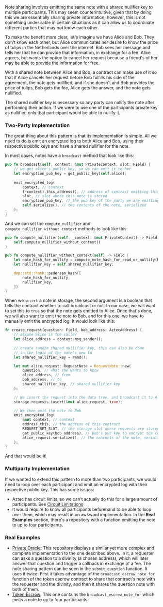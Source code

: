 Note sharing involves emitting the same note with a shared nullifier key to multiple participants. This may seem counterintuitive, given that by doing this we are essentially sharing private information, however, this is not something undesirable in certain situations as it can allow us to coordinate different parties that may not know each other.

To make the benefit more clear, let's imagine we have Alice and Bob. They don't know each other, but Alice communicates her desire to know the price of tulips in the Netherlands over the internet. Bob sees her message and tells her that he can provide that information, in exchange for a fee. Alice agrees, but wants the option to cancel her request because a friend's of her may be able to provide the information for free.

With a shared note between Alice and Bob, a contract can make use of it so that if Alice cancels her request before Bob fulfills his side of the agreement, the note gets nullified, and if she doesn't and Bob provides the price of tulips, Bob gets the fee, Alice gets the answer, and the note gets nullified.

The shared nullifier key is necessary so any party can nullify the note after performing their action. If we were to use one of the participants private key as nullifier, only that participant would be able to nullify it.
### Two-Party Implementation
The great thing about this pattern is that its implementation is simple. All we need to do is emit an encrypted log to both Alice and Bob, using their respective public keys and have a shared nullifier for the note.

In most cases, notes have a `broadcast` method that look like this:

```rust
pub fn broadcast(self, context: &mut PrivateContext, slot: Field) {
	// we get alice's public key, so we can emit it to her
	let encryption_pub_key = get_public_key(self.alice);
	
	emit_encrypted_log(
		context, // context
		(*context).this_address(), // address of contract emitting this
		slot, // slot where this note is stored
		encryption_pub_key, // the pub key of the party we are emitting it to 
		self.serialize(), // the contents of the note, serialized
	);
}
```

And we can set the `compute_nullifier` and `compute_nullifier_without_context` methods to look like this:
```rust
pub fn compute_nullifier(self, _context: &mut PrivateContext) -> Field {
	self.compute_nullifier_without_context()
}

pub fn compute_nullifier_without_context(self) -> Field {
	let note_hash_for_nullify = compute_note_hash_for_read_or_nullify(RequestNote, self);
	let nullifier_key = self.shared_nullifier_key;

	dep::std::hash::pedersen_hash([
		note_hash_for_nullify,
		nullifier_key,
	])
}
```

When we `insert` a note in storage, the second argument is a boolean that tells the contract whether to call broadcast or not. In our case, we will want to set this to `true` so that the note gets emitted to Alice. Once that's done, we will also want to emit the note to Bob, and for this one, we have to manually emit the encrypted log. It would look like this:

```rust
fn create_request(question: Field, bob_address: AztecAddress) {
	// assume alice is the caller
	let alice_address = context.msg_sender();
	
	// create random shared nullifier key, this can also be done
	// in the logic of the note's new fn
	let shared_nullifier_key = rand();

	let mut alice_request: RequestNote = RequestNote::new(
		question, // what she wants to know
		alice_address, // from 
		bob_address, // to
		shared_nullifier_key, // shared nullifier key
	);

	// We insert the request into the data tree, and broadcast it to Alice
	storage.requests.insert(&mut alice_request, true);

	// We then emit the note to Bob
	emit_encrypted_log(
		&mut context, // context
		address_this, // the address of this contract
		REQUEST_SET_SLOT, // the storage slot where requests are stored
		get_public_key(bob_address), // Bob's pub key to encrypt the contents
		alice_request.serialize(), // the contents of the note, serialized
	);
}
```

And that would be it!

### Multiparty Implementation
If we wanted to extend this pattern to more than two participants, we would need to loop over each participant and emit an encrypted log with their respective public key. This has some issues:
- Aztec has circuit limits, so we can't actually do this for a large amount of participants. See [Circuit Limitations](https://docs.aztec.network/dev_docs/limitations/main#circuit-limitations)
- It would require to know all participants beforehand to be able to loop over them, which may result in an awkward implementation.
In the **Real Examples** section, there's a repository with a function emitting the note to up to four participants.

### Real Examples
- [Private Oracle](https://github.com/defi-wonderland/aztec-private-oracle): This repository displays a similar yet more complex and complete implementation to the one described above. In it, a requester can asks a question to a divinity (a chosen address), which will later answer that question and trigger a callback in exchange of a fee. The note sharing pattern can be seen in the `submit_question` function. It uses it twice. First it takes advantage of the `broadcast_escrow_note_for` function of the token escrow contract to share that contract's note with the requester and the divinity, and then it shares the question note with both of them.  
- [Token Escrow](https://github.com/defi-wonderland/aztec-token): This one contains the `broadcast_escrow_note_for` which emits a note to up to four participants. 